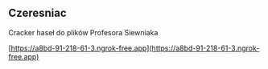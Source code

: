 
## Czeresniac

Cracker haseł do plików Profesora Siewniaka

[https://a8bd-91-218-61-3.ngrok-free.app](https://a8bd-91-218-61-3.ngrok-free.app)

